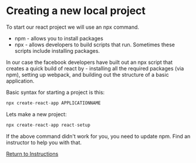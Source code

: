 # Creating a new local project
To start our react project we will use an npx command.
* npm - allows you to install packages
* npx - allows developers to build scripts that run.  Sometimes these scripts include installing packages.

In our case the facebook developers have built out an npx script that creates a quick build of react by -  installing all the required packages (via npm), setting up webpack, and building out the structure of a basic application.

Basic syntax for starting a project is this:
```js
npx create-react-app APPLICATIONNAME
```

Lets make a new project:
```js
npx create-react-app react-setup
```

If the above command didn't work for you, you need to update npm.  Find an instructor to help you with that.

[Return to Instructions](../react-setup.md)